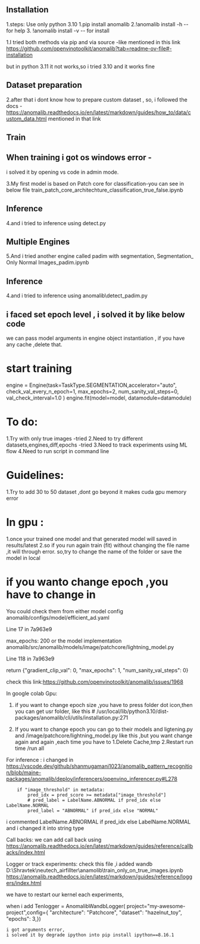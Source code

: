 ## Installation
1.steps:
Use only python 3.10
1.pip install anomalib
2.!anomalib install -h --for help
3. !anomalib install -v -- for install

1.I tried both methods via pip and via source -like mentioned in this link
https://github.com/openvinotoolkit/anomalib?tab=readme-ov-file#-installation

but in python 3.11 it not works,so i tried 3.10 and it works fine

## Dataset preparation
2.after that i dont know how to prepare custom dataset ,
so, i followed the docs -https://anomalib.readthedocs.io/en/latest/markdown/guides/how_to/data/custom_data.html
mentioned in that link

## Train
## When training i got os windows error -
i solved it by opening vs code in admin mode.

3.My first model is based on Patch core for classification-you can see in below file 
train_patch_core_architechture_classification_true_false.ipynb

## Inference
4.and i tried to inference using detect.py

## Multiple Engines
5.And i tried another engine called padim with segmentation,
Segmentation_ Only Normal Images_padim.ipynb

## Inference
4.and i tried to inference using 
anomalib\detect_padim.py


## i faced set epoch level , i solved it by like below code
we can pass model arguments in engine object instantiation ,
if you have any cache ,delete that.
# start training
engine = Engine(task=TaskType.SEGMENTATION,accelerator="auto",
    check_val_every_n_epoch=1,
    max_epochs=2,
    num_sanity_val_steps=0,
    val_check_interval=1.0
    )
engine.fit(model=model, datamodule=datamodule)

# To do:
1.Try with only true images -tried
2.Need to try different datasets,engines,diff,epochs -tried 
3.Need to track experiments using ML flow
4.Need to run script in command line

# Guidelines:
1.Try to add 30 to 50 dataset ,dont go beyond it makes cuda gpu memory error

# In gpu :
1.once your trained one model and that generated model will saved in results/latest
2.so if you run again train (fit) without changing the file name ,it will through error.
so,try to change the name of the folder or save the model in local

# if you wanto change epoch ,you have to change in 
You could check them from either model config
anomalib/configs/model/efficient_ad.yaml

Line 17 in 7a963e9

 max_epochs: 200 
or the model implementation
anomalib/src/anomalib/models/image/patchcore/lightning_model.py

Line 118 in 7a963e9

 return {"gradient_clip_val": 0, "max_epochs": 1, "num_sanity_val_steps": 0} 

 check this link:https://github.com/openvinotoolkit/anomalib/issues/1968
 

 In google colab Gpu:
 1. if you want to change epoch size ,you have to press folder dot icon,then you can get usr folder,
 like this # /usr/local/lib/python3.10/dist-packages/anomalib/cli/utils/installation.py:271


 2. If you want to change epoch you can go to their models and ligtening.py and /image/patchcore/lightning_model.py like this ,but you want change again and again ,each time you have to 
    1.Delete Cache,tmp
    2.Restart run time /run all

For inference :
i changed in https://vscode.dev/github/shanmugamani1023/anomalib_pattern_recognition/blob/maine-packages/anomalib/deploy/inferencers/openvino_inferencer.py#L278 

        if "image_threshold" in metadata:
            pred_idx = pred_score >= metadata["image_threshold"]
            # pred_label = LabelName.ABNORMAL if pred_idx else LabelName.NORMAL
            pred_label = "ABNORMAL" if pred_idx else "NORMAL"
i commented LabelName.ABNORMAL if pred_idx else LabelName.NORMAL and i changed it into string type

Call backs:
we can add call back using 
https://anomalib.readthedocs.io/en/latest/markdown/guides/reference/callbacks/index.html


Logger or track experiments:
check this file ,i added wandb
D:\Shravtek\neutech_airfillter\anamolib\train_only_on_true_images.ipynb
https://anomalib.readthedocs.io/en/latest/markdown/guides/reference/loggers/index.html

we have to restart our kernel each experiments,

when i add 
Tenlogger = AnomalibWandbLogger( project="my-awesome-project",config={
    "architecture": "Patchcore",
    "dataset": "hazelnut_toy",
    "epochs": 3,})

    i got arguments error,
    i solved it by degrade ipython into pip install ipython==8.16.1


    